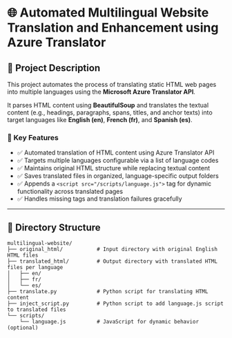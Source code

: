 # 🌐 Automated Multilingual Website Translation and Enhancement using Azure Translator

## 📌 Project Description

This project automates the process of translating static HTML web pages into multiple languages using the **Microsoft Azure Translator API**.

It parses HTML content using **BeautifulSoup** and translates the textual content (e.g., headings, paragraphs, spans, titles, and anchor texts) into target languages like **English (en)**, **French (fr)**, and **Spanish (es)**.

### 🔧 Key Features

- ✅ Automated translation of HTML content using Azure Translator API  
- ✅ Targets multiple languages configurable via a list of language codes  
- ✅ Maintains original HTML structure while replacing textual content  
- ✅ Saves translated files in organized, language-specific output folders  
- ✅ Appends a `<script src="/scripts/language.js">` tag for dynamic functionality across translated pages  
- ✅ Handles missing tags and translation failures gracefully

---

## 📂 Directory Structure

```plaintext
multilingual-website/
├── original_html/           # Input directory with original English HTML files
├── translated_html/         # Output directory with translated HTML files per language
│   ├── en/
│   ├── fr/
│   └── es/
├── translate.py             # Python script for translating HTML content
├── inject_script.py         # Python script to add language.js script to translated files
└── scripts/
    └── language.js          # JavaScript for dynamic behavior (optional)
